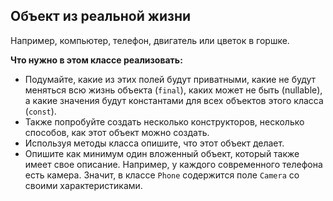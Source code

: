 ## Объект из реальной жизни

Например, компьютер, телефон, двигатель или цветок в горшке.

**Что нужно в этом классе реализовать:**

* Подумайте, какие из этих полей будут приватными, какие не будут меняться всю жизнь объекта (`final`), каких может не быть (nullable), а какие значения будут константами для всех объектов этого класса (`const`).
* Также попробуйте создать несколько конструкторов, несколько способов, как этот объект можно создать.
* Используя методы класса опишите, что этот объект делает.
* Опишите как минимум один вложенный объект, который также имеет свое описание. Например, у каждого современного телефона есть камера. Значит, в классе `Phone` содержится поле `Camera` со своими характеристиками.
